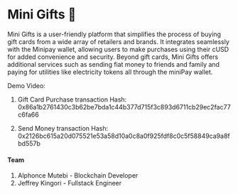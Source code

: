 
# Mini Gifts :gift:

Mini Gifts is a user-friendly platform that simplifies the process of buying gift cards from a wide array of retailers and brands. It integrates seamlessly with the Minipay wallet, allowing users to make purchases using their cUSD for added convenience and security. Beyond gift cards, Mini Gifts offers additional services such as sending fiat money to friends and family and paying for utilities like electricity tokens all through the miniPay wallet.

Demo Video: 

1. Gift Card Purchase transaction Hash: 0x86a1b2761430c3b62be7bda1c44b377d715f3c893d6711cb29ec2fac77c6fa66

2. Send Money transaction Hash: 0x2126bc615a20d075521e53a58d10a0c8a0f925fdf8c0c5f58849ca9a8fbd557b


#### Team
 1. Alphonce Mutebi - Blockchain Developer
 2. Jeffrey Kingori - Fullstack Engineer



